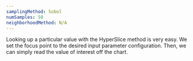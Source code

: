 ```yaml
---
samplingMethod: Sobol
numSamples: 50
neighborhoodMethod: N/A
---
```


Looking up a particular value with the HyperSlice method is very easy. We 
set the focus point to the desired input parameter configuration. Then, we
can simply read the value of interest off the chart.

